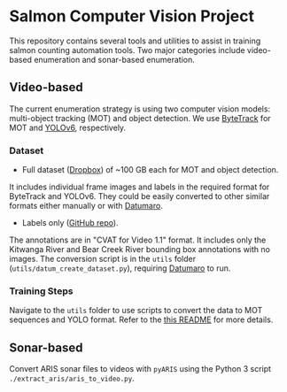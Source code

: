 # Salmon Computer Vision Project

This repository contains several tools and utilities to assist in training
salmon counting automation tools. Two major categories include video-based
enumeration and sonar-based enumeration.

## Video-based

The current enumeration strategy is using two computer vision models:
multi-object tracking (MOT) and object detection. We use
[ByteTrack](https://github.com/Salmon-Computer-Vision/ByteTrack.git) for MOT
and [YOLOv6](https://github.com/meituan/YOLOv6), respectively.

### Dataset

* Full dataset
  ([Dropbox](https://www.dropbox.com/sh/xv8i6k0hzo5jppn/AADBypR1zchux30gjUKGd4dLa?dl=0))
  of ~100 GB each for MOT and object detection.

It includes individual frame images and labels in the required format for
ByteTrack and YOLOv6. They could be easily converted to other similar formats
either manually or with
[Datumaro](https://github.com/openvinotoolkit/datumaro).

* Labels only ([GitHub
  repo](https://github.com/KamiCreed/salmon-count-labels.git)).

The annotations are in "CVAT for Video 1.1" format. It includes only the
Kitwanga River and Bear Creek River bounding box annotations with no images.
The conversion script is in the `utils` folder
(`utils/datum_create_dataset.py`), requiring
[Datumaro](https://github.com/openvinotoolkit/datumaro) to run.


### Training Steps

Navigate to the `utils` folder to use scripts to convert the data to MOT
sequences and YOLO format. Refer to the [this README](utils/README.md) for more
details.

## Sonar-based

Convert ARIS sonar files to videos with `pyARIS` using the Python 3 script
`./extract_aris/aris_to_video.py`.
